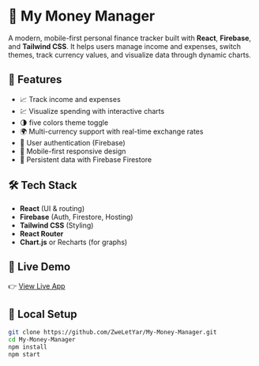 # 💸 My Money Manager

A modern, mobile-first personal finance tracker built with **React**, **Firebase**, and **Tailwind CSS**. It helps users manage income and expenses, switch themes, track currency values, and visualize data through dynamic charts.

## 🌟 Features

- 📈 Track income and expenses
- 💹 Visualize spending with interactive charts
- 🌗 five colors theme toggle
- 🌍 Multi-currency support with real-time exchange rates
- 🔐 User authentication (Firebase)
- 📱 Mobile-first responsive design
- 💾 Persistent data with Firebase Firestore

## 🛠 Tech Stack

- **React** (UI & routing)
- **Firebase** (Auth, Firestore, Hosting)
- **Tailwind CSS** (Styling)
- **React Router**
- **Chart.js** or Recharts (for graphs)

## 🚀 Live Demo

👉 [View Live App](https://my-money-manager-47116.web.app/)

## 🧪 Local Setup

```bash
git clone https://github.com/ZweLetYar/My-Money-Manager.git
cd My-Money-Manager
npm install
npm start

